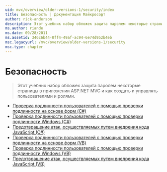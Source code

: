 ```yaml
---
uid: mvc/overview/older-versions-1/security/index
title: Безопасность | Документация Майкрософт
author: rick-anderson
description: Этот учебник набор обложек защита паролем некоторые страницы в приложении ASP.NET MVC и как создать и управлять пользователями и ролями.
ms.author: riande
ms.date: 09/28/2011
ms.assetid: 346c6b44-0ff4-49af-ac94-6e74d952b4eb
msc.legacyurl: /mvc/overview/older-versions-1/security
msc.type: chapter
---
```

<a name="security"></a>Безопасность
====================
> Этот учебник набор обложек защита паролем некоторые страницы в приложении ASP.NET MVC и как создать и управлять пользователями и ролями.


- [Проверка подлинности пользователей с помощью проверки подлинности на основе форм (C#)](authenticating-users-with-forms-authentication-cs.md)
- [Проверка подлинности пользователей с помощью проверки подлинности Windows (C#)](authenticating-users-with-windows-authentication-cs.md)
- [Предотвращение атак, осуществляемых путем внедрения кода JavaScript (C#)](preventing-javascript-injection-attacks-cs.md)
- [Проверка подлинности пользователей с помощью проверки подлинности на основе форм (VB)](authenticating-users-with-forms-authentication-vb.md)
- [Проверка подлинности пользователей с помощью проверки подлинности Windows (VB)](authenticating-users-with-windows-authentication-vb.md)
- [Предотвращение атак, осуществляемых путем внедрения кода JavaScript (VB)](preventing-javascript-injection-attacks-vb.md)
